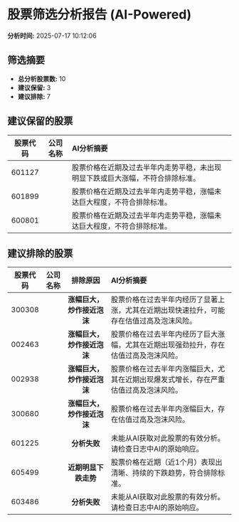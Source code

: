# 股票筛选分析报告 (AI-Powered)

**分析时间:** 2025-07-17 10:12:06

## 筛选摘要

- **总分析股票数:** 10
- **建议保留:** 3
- **建议排除:** 7

## 建议保留的股票

| 股票代码 | 公司名称 | AI分析摘要 |
|:---:|:---:|:---|
| 601127 |  | 股票价格在近期及过去半年内走势平稳，未出现明显下跌或巨大涨幅，不符合排除标准。 |
| 601899 |  | 股票价格在近期及过去半年内走势平稳，涨幅未达巨大程度，不符合排除标准。 |
| 600801 |  | 股票价格在近期及过去半年内走势平稳，涨幅未达巨大程度，不符合排除标准。 |

## 建议排除的股票

| 股票代码 | 公司名称 | 排除原因 | AI分析摘要 |
|:---:|:---:|:---:|:---|
| 300308 |  | **涨幅巨大，炒作接近泡沫** | 股票价格在过去半年内经历了显著上涨，尤其在近期出现快速拉升，可能存在估值过高及泡沫风险。 |
| 002463 |  | **涨幅巨大，炒作接近泡沫** | 股票价格在过去半年内经历了巨大涨幅，尤其在近期出现强劲拉升，存在估值过高及泡沫风险。 |
| 002938 |  | **涨幅巨大，炒作接近泡沫** | 股票价格在过去半年内涨幅巨大，尤其在近期出现爆发式增长，存在严重估值过高及泡沫风险。 |
| 300680 |  | **涨幅巨大，炒作接近泡沫** | 股票价格在过去半年内涨幅巨大，存在估值过高及泡沫风险。 |
| 601225 |  | **分析失败** | 未能从AI获取对此股票的有效分析。请检查日志中AI的原始响应。 |
| 605499 |  | **近期明显下跌走势** | 股票价格在近期（近1个月）表现出清晰、持续的下跌趋势，符合排除标准。 |
| 603486 |  | **分析失败** | 未能从AI获取对此股票的有效分析。请检查日志中AI的原始响应。 |

